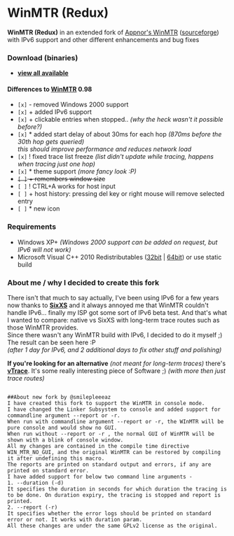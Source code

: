 WinMTR (Redux)
==============
**WinMTR (Redux)** in an extended fork of [Appnor's WinMTR](http://winmtr.net/) ([sourceforge](http://sourceforge.net/projects/winmtr/)) <br>
with IPv6 support and other different enhancements and bug fixes

### Download (binaries)
* [**view all available**](https://github.com/White-Tiger/WinMTR/releases)

#### Differences to [WinMTR](http://winmtr.net/) 0.98
- `[x]` - removed Windows 2000 support <br>
- `[x]` + added IPv6 support <br>
- `[x]` + clickable entries when stopped.. *(why the heck wasn't it possible before?)* <br>
- `[x]` * added start delay of about 30ms for each hop *(870ms before the 30th hop gets queried) <br>
this should improve performance and reduces network load* <br>
- `[x]` ! fixed trace list freeze *(list didn't update while tracing, happens when tracing just one hop)* <br>
- `[x]` * theme support *(more fancy look :P)* <br>
- ~~`[ ]` + remembers window size~~ <br>
- `[ ]` ! CTRL+A works for host input <br>
- `[ ]` + host history: pressing del key or right mouse will remove selected entry <br>
- `[ ]` * new icon <br>

### Requirements
* Windows XP+ *(Windows 2000 support can be added on request, but IPv6 will not work)*
* Microsoft Visual C++ 2010 Redistributables
([32bit](http://microsoft.com/en-us/download/details.aspx?id=5555) |
[64bit](http://microsoft.com/en-us/download/details.aspx?id=14632)) or use static build

### About me / why I decided to create this fork
There isn't that much to say actually, I've been using IPv6 for a few years now thanks to [**SixXS**](http://sixxs.net/)
and it always annoyed me that WinMTR couldn't handle IPv6... finally my ISP got some sort of IPv6 beta test.
And that's what I wanted to compare: native vs SixXS with long-term trace routes such as those WinMTR provides. <br>
Since there wasn't any WinMTR build with IPv6, I decided to do it myself ;) The result can be seen here :P <br>
*(after 1 day for IPv6, and 2 additional days to fix other stuff and polishing)*

**If you're looking for an alternative** *(not meant for long-term traces)* there's [**vTrace**](http://vtrace.pl).
It's some really interesting piece of Software ;) *(with more then just trace routes)*
~~~~

##About new fork by @smilepleeeaz
I have created this fork to support the WinMTR in console mode. 
I have changed the Linker Subsystem to console and added support for commandline argument --report or -r.
When run with commandline argument --report or -r, the WInMTR will be pure console and would show no GUI.
When run without --report or -r , the normal GUI of WinMTR will be shown with a blink of console window.
All my changes are contained in the compile time directive WIN_MTR_NO_GUI, and the original WinMTR can be restored by compiling it after undefining this macro. 
The reports are printed on standard output and errors, if any are printed on standard error.
I have added support for below two command line arguments - 
1. --duration (-d)
It specifies the duration in seconds for which duration the tracing is to be done. On duration expiry, the tracing is stopped and report is printed.
2. --report (-r)
It specifies whether the error logs should be printed on standard error or not. It works with duration param.
All these changes are under the same GPLv2 license as the original.


